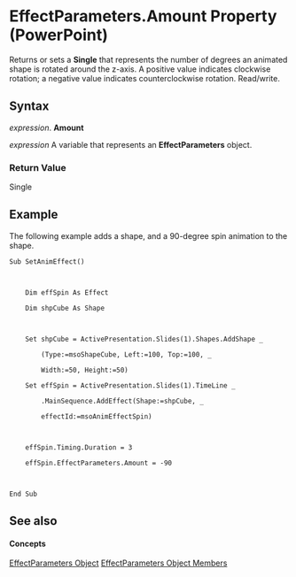 
# EffectParameters.Amount Property (PowerPoint)

Returns or sets a  **Single** that represents the number of degrees an animated shape is rotated around the z-axis. A positive value indicates clockwise rotation; a negative value indicates counterclockwise rotation. Read/write.


## Syntax

 _expression_. **Amount**

 _expression_ A variable that represents an **EffectParameters** object.


### Return Value

Single


## Example

The following example adds a shape, and a 90-degree spin animation to the shape.


```
Sub SetAnimEffect()



    Dim effSpin As Effect

    Dim shpCube As Shape



    Set shpCube = ActivePresentation.Slides(1).Shapes.AddShape _

        (Type:=msoShapeCube, Left:=100, Top:=100, _

        Width:=50, Height:=50)

    Set effSpin = ActivePresentation.Slides(1).TimeLine _

        .MainSequence.AddEffect(Shape:=shpCube, _

        effectId:=msoAnimEffectSpin)



    effSpin.Timing.Duration = 3

    effSpin.EffectParameters.Amount = -90



End Sub
```


## See also


#### Concepts


[EffectParameters Object](78145783-800b-433b-25c2-54dd65f59556.md)
[EffectParameters Object Members](74637cce-67f3-2e8d-cb12-121e0f1ef892.md)

